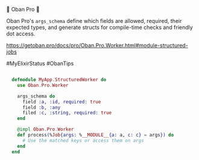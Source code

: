 🌟 Oban Pro 🌟

Oban Pro's `args_schema` define which fields are allowed, required, their expected types, and generate structs for compile-time checks and friendly dot access.

https://getoban.pro/docs/pro/Oban.Pro.Worker.html#module-structured-jobs

#MyElixirStatus #ObanTips

```elixir

  defmodule MyApp.StructuredWorker do
    use Oban.Pro.Worker

    args_schema do
      field :a, :id, required: true
      field :b, :any
      filed :c, :string, required: true
    end

    @impl Oban.Pro.Worker
    def process(%Job{args: %__MODULE__{a: a, c: c} = args}) do
      # Use the matched keys or access them on args
    end
  end

```
